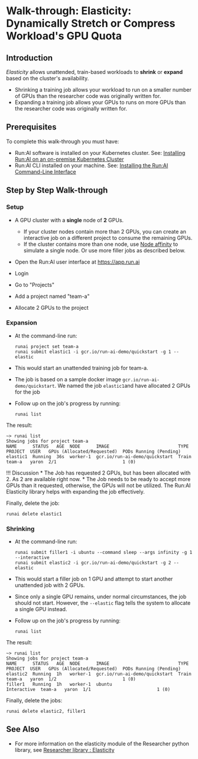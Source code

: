 # Walk-through: Elasticity: Dynamically Stretch or Compress Workload's GPU Quota


## Introduction

_Elasticity_ allows unattended, train-based  workloads to __shrink__ or __expand__ based on the cluster's availability.

* Shrinking a training job allows your workload to run on a smaller number of GPUs than the researcher code was originally written for.
* Expanding a training job allows your GPUs to runs on more GPUs than the researcher code was originally written for. 

## Prerequisites 

To complete this walk-through you must have:

*   Run:AI software is installed on your Kubernetes cluster. See: [Installing Run:AI on an on-premise Kubernetes Cluster](../../Administrator/Cluster-Setup/cluster-install.md)
*   Run:AI CLI installed on your machine. See: [Installing the Run:AI Command-Line Interface](../../Administrator/Researcher-Setup/cli-install.md)

## Step by Step Walk-through

### Setup

*   A GPU cluster with a __single__ node of __2__ GPUs. 

    *  If your cluster nodes contain more than 2 GPUs, you can create an interactive job on a different project to consume the remaining GPUs.    
    *  If the cluster contains more than one node,  use [Node affinity](../../Administrator/Admin-User-Interface-Setup/Working-with-Projects/#further-affinity-refinement-by-the-researcher) to simulate a single node. Or use more filler jobs as described below.

*   Open the Run:AI user interface at <https://app.run.ai>
*   Login
*   Go to "Projects"
*   Add a project named "team-a"
*   Allocate 2 GPUs to the project

### Expansion 

*   At the command-line run:

        runai project set team-a
        runai submit elastic1 -i gcr.io/run-ai-demo/quickstart -g 1 --elastic 

* This would start an unattended training job for team-a. 
* The job is based on a sample docker image ``gcr.io/run-ai-demo/quickstart``. We named the job ``elastic1``and have allocated 2 GPUs for the job

*   Follow up on the job's progress by running:

        runai list

The result:

```
~> runai list
Showing jobs for project team-a
NAME      STATUS   AGE  NODE      IMAGE                          TYPE   PROJECT  USER   GPUs (Allocated/Requested)  PODs Running (Pending)
elastic1  Running  36s  worker-1  gcr.io/run-ai-demo/quickstart  Train  team-a   yaron  2/1                         1 (0)
```

!!! Discussion
    * The Job has requested 2 GPUs, but has been allocated with 2. As 2 are available right now.
    * The Job needs to be ready to accept more GPUs than it requested, otherwise, the GPUs will not be utilized. The Run:AI Elasticity library helps with expanding the job effectively.

Finally, delete the job:

    runai delete elastic1


### Shrinking

*   At the command-line run:

        runai submit filler1 -i ubuntu --command sleep --args infinity -g 1 --interactive
        runai submit elastic2 -i gcr.io/run-ai-demo/quickstart -g 2 --elastic 

* This would start a filler job on 1 GPU and attempt to start another unattended job with 2 GPUs.  
* Since only a single GPU remains, under normal circumstances, the job should not start. However, the ``--elastic`` flag tells the system to allocate a single GPU instead.

*   Follow up on the job's progress by running:

        runai list

The result:

```
~> runai list
Showing jobs for project team-a
NAME      STATUS   AGE  NODE      IMAGE                          TYPE         PROJECT  USER   GPUs (Allocated/Requested)  PODs Running (Pending)  
elastic2  Running  1h   worker-1  gcr.io/run-ai-demo/quickstart  Train        team-a   yaron  1/2                         1 (0)
filler1   Running  1h   worker-1  ubuntu                         Interactive  team-a   yaron  1/1                         1 (0)
```


Finally, delete the jobs:

    runai delete elastic2, filler1



## See Also

* For more information on the elasticity module of the Researcher python library, see [Researcher library : Elasticity](../researcher-library/rl-elasticity.md)
